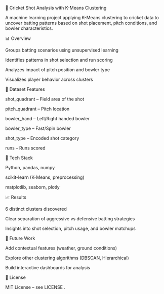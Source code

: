 🏏 Cricket Shot Analysis with K-Means Clustering

A machine learning project applying K-Means clustering to cricket data to uncover batting patterns based on shot placement, pitch conditions, and bowler characteristics.

📊 Overview

Groups batting scenarios using unsupervised learning

Identifies patterns in shot selection and run scoring

Analyzes impact of pitch position and bowler type

Visualizes player behavior across clusters

🏏 Dataset Features

shot_quadrant – Field area of the shot

pitch_quadrant – Pitch location

bowler_hand – Left/Right handed bowler

bowler_type – Fast/Spin bowler

shot_type – Encoded shot category

runs – Runs scored

🔧 Tech Stack

Python, pandas, numpy

scikit-learn (K-Means, preprocessing)

matplotlib, seaborn, plotly

📈 Results

6 distinct clusters discovered

Clear separation of aggressive vs defensive batting strategies

Insights into shot selection, pitch usage, and bowler matchups

🔮 Future Work

Add contextual features (weather, ground conditions)

Explore other clustering algorithms (DBSCAN, Hierarchical)

Build interactive dashboards for analysis

📝 License

MIT License – see LICENSE
.
